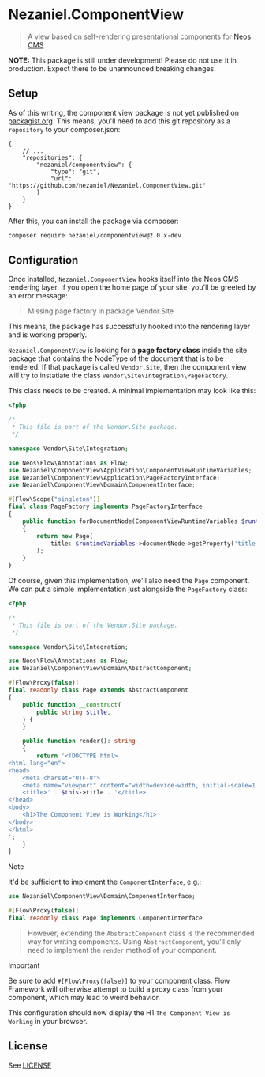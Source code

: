 # Nezaniel.ComponentView

> A view based on self-rendering presentational components for [Neos CMS](https://neos.io)

**NOTE:** This package is still under development! Please do not use it in production. Expect there to be unannounced breaking changes.

## Setup

As of this writing, the component view package is not yet published on [packagist.org](https://packagist.org). This means, you'll need to add this git repository as a `repository` to your composer.json:

```jsonc
{
    // ...
    "repositories": {
        "nezaniel/componentview": {
            "type": "git",
            "url": "https://github.com/nezaniel/Nezaniel.ComponentView.git"
        }
    }
}
```

After this, you can install the package via composer:

```sh
composer require nezaniel/componentview@2.0.x-dev
```

## Configuration

Once installed, `Nezaniel.ComponentView` hooks itself into the Neos CMS rendering layer. If you open the home page of your site, you'll be greeted by an error message:

> Missing page factory in package Vendor.Site

This means, the package has successfully hooked into the rendering layer and is working properly.

`Nezaniel.ComponentView` is looking for a **page factory class** inside the site package that contains the NodeType of the document that is to be rendered. If that package is called `Vendor.Site`, then the component view will try to instatiate the class `Vendor\Site\Integration\PageFactory`.

This class needs to be created. A minimal implementation may look like this:
```php
<?php

/*
 * This file is part of the Vendor.Site package.
 */

namespace Vendor\Site\Integration;

use Neos\Flow\Annotations as Flow;
use Nezaniel\ComponentView\Application\ComponentViewRuntimeVariables;
use Nezaniel\ComponentView\Application\PageFactoryInterface;
use Nezaniel\ComponentView\Domain\ComponentInterface;

#[Flow\Scope("singleton")]
final class PageFactory implements PageFactoryInterface
{
    public function forDocumentNode(ComponentViewRuntimeVariables $runtimeVariables): ComponentInterface
    {
        return new Page(
            title: $runtimeVariables->documentNode->getProperty('title')
        );
    }
}

```

Of course, given this implementation, we'll also need the `Page` component. We can put a simple implementation just alongside the `PageFactory` class:
```php
<?php

/*
 * This file is part of the Vendor.Site package.
 */

namespace Vendor\Site\Integration;

use Neos\Flow\Annotations as Flow;
use Nezaniel\ComponentView\Domain\AbstractComponent;

#[Flow\Proxy(false)]
final readonly class Page extends AbstractComponent
{
    public function __construct(
        public string $title,
    ) {
    }

    public function render(): string
    {
        return '<!DOCTYPE html>
<html lang="en">
<head>
    <meta charset="UTF-8">
    <meta name="viewport" content="width=device-width, initial-scale=1.0">
    <title>' . $this->title . '</title>
</head>
<body>
    <h1>The Component View is Working</h1>
</body>
</html>
';
    }
}

```

> [!NOTE]
> It'd be sufficient to implement the `ComponentInterface`, e.g.:
```php
use Nezaniel\ComponentView\Domain\ComponentInterface;

#[Flow\Proxy(false)]
final readonly class Page implements ComponentInterface
```
> However, extending the `AbstractComponent` class is the recommended way for writing components. Using `AbstractComponent`, you'll only need to implement the `render` method of your component.

> [!IMPORTANT]
> Be sure to add `#[Flow\Proxy(false)]` to your component class. Flow Framework will otherwise attempt to build a proxy class from your component, which may lead to weird behavior.

This configuration should now display the H1 `The Component View is Working` in your browser.

## License

See [LICENSE](./LICENSE)
